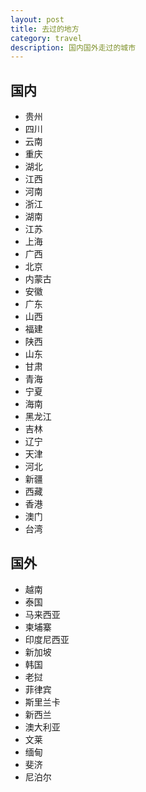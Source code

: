 ```yaml
---
layout: post
title: 去过的地方
category: travel
description: 国内国外走过的城市
---
```


国内
---------------
* 贵州
* 四川
* 云南  
* 重庆
* 湖北
* 江西
* 河南
* 浙江
* 湖南
* 江苏
* 上海
* 广西
* 北京
* 内蒙古
* 安徽
* 广东
* 山西
* 福建
* 陕西
* 山东
* 甘肃
* 青海
* 宁夏
* 海南
* 黑龙江
* 吉林
* 辽宁
* 天津
* 河北
* 新疆
* 西藏
* 香港
* 澳门
* 台湾
	
国外
---------------

* 越南
* 泰国
* 马来西亚
* 柬埔寨
* 印度尼西亚
* 新加坡
* 韩国
* 老挝
* 菲律宾
* 斯里兰卡
* 新西兰
* 澳大利亚
* 文莱
* 缅甸
* 斐济
* 尼泊尔
	
